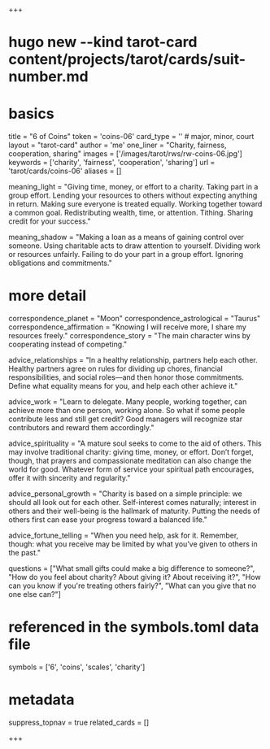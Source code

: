 +++
# hugo new --kind tarot-card content/projects/tarot/cards/suit-number.md
# basics
title     		 = "6 of Coins"
token					 = 'coins-06'
card_type			 = '' # major, minor, court
layout				 = "tarot-card"
author    		 = 'me'
one_liner 		 = "Charity, fairness, cooperation, sharing"
images				 = ['/images/tarot/rws/rw-coins-06.jpg']
keywords			 = ['charity', 'fairness', 'cooperation', 'sharing']
url						 = 'tarot/cards/coins-06'
aliases				 = []

meaning_light  = "Giving time, money, or effort to a charity. Taking part in a group effort. Lending your resources to others without expecting anything in return. Making sure everyone is treated equally. Working together toward a common goal. Redistributing wealth, time, or attention. Tithing. Sharing credit for your success."

meaning_shadow = "Making a loan as a means of gaining control over someone. Using charitable acts to draw attention to yourself. Dividing work or resources unfairly. Failing to do your part in a group effort. Ignoring obligations and commitments."

# more detail
correspondence_planet 			= "Moon"
correspondence_astrological = "Taurus"
correspondence_affirmation  = "Knowing I will receive more, I share my resources freely."
correspondence_story 				= "The main character wins by cooperating instead of competing."

advice_relationships 	 = "In a healthy relationship, partners help each other. Healthy partners agree on rules for dividing up chores, financial responsibilities, and social roles—and then honor those commitments. Define what equality means for you, and help each other achieve it."

advice_work 					 = "Learn to delegate. Many people, working together, can achieve more than one person, working alone. So what if some people contribute less and still get credit? Good managers will recognize star contributors and reward them accordingly."

advice_spirituality 	 = "A mature soul seeks to come to the aid of others. This may involve traditional charity: giving time, money, or effort. Don’t forget, though, that prayers and compassionate meditation can also change the world for good. Whatever form of service your spiritual path encourages, offer it with sincerity and regularity."

advice_personal_growth = "Charity is based on a simple principle: we should all look out for each other. Self-interest comes naturally; interest in others and their well-being is the hallmark of maturity. Putting the needs of others first can ease your progress toward a balanced life."

advice_fortune_telling = "When you need help, ask for it. Remember, though: what you receive may be limited by what you’ve given to others in the past."

questions	= ["What small gifts could make a big difference to someone?", "How do you feel about charity? About giving it? About receiving it?", "How can you know if you're treating others fairly?", "What can you give that no one else can?"]

# referenced in the symbols.toml data file
symbols	  = ['6', 'coins', 'scales', 'charity']

# metadata
suppress_topnav = true
related_cards 	= []

+++